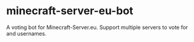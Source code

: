 # minecraft-server-eu-bot
A voting bot for Minecraft-Server.eu. Support multiple servers to vote for and usernames.
